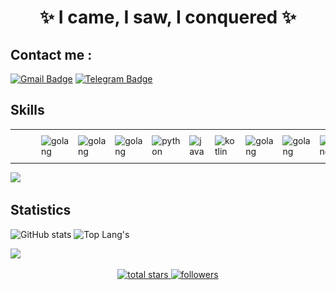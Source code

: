 <!--suppress HtmlDeprecatedAttribute -->

<h1 align="center">✨ I came, I saw, I conquered ✨</h1>

## Contact me : 
[![Gmail Badge](https://img.shields.io/badge/-j.nicolas.milli@gmail.com-blue?style=flat-roundedrectangle&logo=Gmail&logoColor=white&link=mailto:j.nicolas.milli@gmail.com)](j.nicolas.milli@gmail.com)
[![Telegram Badge](https://img.shields.io/badge/-yeyootw_976468-blue?style=flat-roundedrectangle&logo=telegram&logoColor=white&link=https://t.me/yeyootw_976468)](https://t.me/yeyootw_976468)

## Skills
<table>
   <tr>
        <td><img src="https://github.com/kroim/profile/blob/master/icons/icon_solidity.png?raw=true" alt="android" height="45"></td>
        <td><img src="https://github.com/kroim/profile/blob/master/icons/icon_metamask.png?raw=true" alt="golang" height="45"></td>
        <td><img src="https://github.com/kroim/profile/blob/master/icons/icon_truffle.png?raw=true" alt="golang" height="45"></td>
        <td><img src="https://seeklogo.com/images/H/hardhat-logo-888739EBB4-seeklogo.com.png" alt="golang" height="45"></td>
        <td><img src="https://storage.googleapis.com/opensea-static/Logomark/Logomark-Blue.svg" alt="golang" height="45"></td>
        <td><img src="https://www.pngall.com/wp-content/uploads/10/PancakeSwap-Crypto-Logo-PNG.png" alt="golang" height="45"></td>
        <td><img src="https://cdn.jsdelivr.net/gh/devicons/devicon/icons/react/react-original.svg" alt="python" height="45"></td>
        <td><img src="https://cdn.jsdelivr.net/gh/devicons/devicon/icons/vuejs/vuejs-original.svg" alt="java" height="45"></td>
        <td><img src="https://cdn.jsdelivr.net/gh/devicons/devicon/icons/redux/redux-original.svg" alt="kotlin" height="45"></td>
        <td><img src="https://cdn.jsdelivr.net/gh/devicons/devicon/icons/nodejs/nodejs-original.svg" alt="golang" height="45"></td>
        <td><img src="https://cdn.jsdelivr.net/gh/devicons/devicon/icons/typescript/typescript-original.svg" alt="golang" height="45"></td>
        <td><img src="https://cdn.jsdelivr.net/gh/devicons/devicon/icons/javascript/javascript-original.svg" alt="golang" height="45"></td>
    </tr>
</table>

<a href="#"><img src="https://user-images.githubusercontent.com/73097560/115834477-dbab4500-a447-11eb-908a-139a6edaec5c.gif"></a>

## Statistics
![GitHub stats](https://github-readme-stats.vercel.app/api?username=yeyootw&show_icons=true&count_private=true&hide_title=true&hide_border=true&theme=tokyonight)
![Top Lang's](https://github-readme-stats.vercel.app/api/top-langs/?username=yeyootw&layout=default&theme=tokyonight&hide=html&hide_border=true&card_width=330)

<a href="#"><img src="https://user-images.githubusercontent.com/73097560/115834477-dbab4500-a447-11eb-908a-139a6edaec5c.gif"></a>



<p align='center'>
  <a href="https://github.com/millicare?tab=repositories&sort=stargazers">
    <img alt="total stars" title="Total stars on GitHub" src="https://custom-icon-badges.herokuapp.com/badge/dynamic/json?logo=star&color=55960c&labelColor=488207&label=Stars&style=for-the-badge&query=%24.stars&url=https://api.github-star-counter.workers.dev/user/millicare"/>
  </a>
  <a href="https://github.com/millicare?tab=followers">
    <img alt="followers" title="Follow me on Github" src="https://custom-icon-badges.herokuapp.com/github/followers/millicare?color=236ad3&labelColor=1155ba&style=for-the-badge&logo=person-add&label=Follow&logoColor=white"/>
  </a>
</p>
